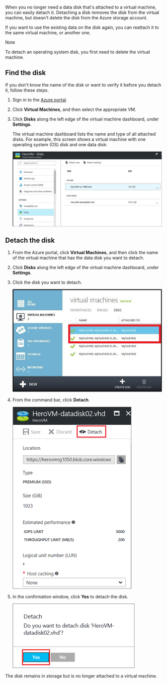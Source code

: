 When you no longer need a data disk that's attached to a virtual machine, you can easily detach it. Detaching a disk removes the disk from the virtual machine, but doesn't delete the disk from the Azure storage account.

If you want to use the existing data on the disk again, you can reattach it to the same virtual machine, or another one.  

> [!NOTE]
> To detach an operating system disk, you first need to delete the virtual machine.
>

## Find the disk
If you don't know the name of the disk or want to verify it before you detach it, follow these steps.

1. Sign in to the [Azure portal](https://portal.azure.cn).

2. Click **Virtual Machines**, and then select the appropriate VM.

3. Click **Disks** along the left edge of the virtual machine dashboard, under **Settings**.

    The virtual machine dashboard lists the name and type of all attached disks. For example, this screen shows a virtual machine with one operating system (OS) disk and one data disk:

    ![Find data disk](./media/howto-detach-disk-windows-linux/vmwithdisklist.png)

## Detach the disk
1. From the Azure portal, click **Virtual Machines**, and then click the name of the virtual machine that has the data disk you want to detach.

2. Click **Disks** along the left edge of the virtual machine dashboard, under **Settings**.

3. Click the disk you want to detach.

    ![Identify the disk to detach](./media/howto-detach-disk-windows-linux/disklist.png)

4. From the command bar, click **Detach**.

    ![Locate the detach command](./media/howto-detach-disk-windows-linux/diskdetachcommand.png)

5. In the confirmation window, click **Yes** to detach the disk.

    ![Confirm detaching the disk](./media/howto-detach-disk-windows-linux/confirmdetach.png)

The disk remains in storage but is no longer attached to a virtual machine.